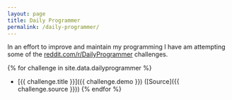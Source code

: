 ```yaml
---
layout: page
title: Daily Programmer
permalink: /daily-programmer/
---
```


In an effort to improve and maintain my programming I have am attempting some of the 
[reddit.com/r/DailyProgrammer](http://www.reddit.com/r/DailyProgrammer) challenges.

{% for challenge in site.data.dailyprogrammer %}
*   [{{ challenge.title }}]({{ challenge.demo }}) ([Source]({{ challenge.source }}))
{% endfor %}
